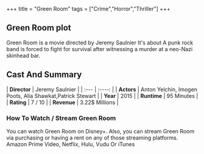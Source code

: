 +++
title = "Green Room"
tags = ["Crime","Horror","Thriller"]
+++
## Green Room plot
Green Room is a movie directed by Jeremy Saulnier It's about A punk rock band is forced to fight for survival after witnessing a murder at a neo-Nazi skinhead bar.
## Cast And Summary
| **Director**      | Jeremy Saulnier |
    | :---        |    :----:   |
    |  **Actors** | Anton Yelchin, Imogen Poots, Alia Shawkat,Patrick Stewart |
    | **Year**   | 2015    |
    |  **Runtime** | 95 Minutes |
    |  **Rating** | 7 / 10 | 
    |  **Revenue** | 3.22$ Millions |
### How To Watch / Stream Green Room
You can watch Green Room on Disney+.
Also, you can stream Green Room via purchasing or having a rent on any of those streaming platforms.
Amazon Prime Video, Netflix, Hulu, Vudu Or iTunes